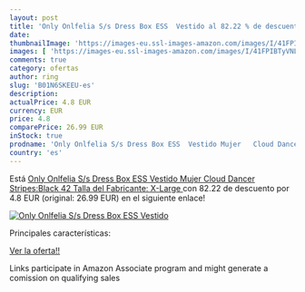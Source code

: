 ```yaml
---
layout: post
title: 'Only Onlfelia S/s Dress Box ESS  Vestido al 82.22 % de descuento'
date: 
thumbnailImage: 'https://images-eu.ssl-images-amazon.com/images/I/41FPIBTyVNL._SL200_.jpg'
images: [ 'https://images-eu.ssl-images-amazon.com/images/I/41FPIBTyVNL._SL200_.jpg' ]
comments: true
category: ofertas
author: ring
slug: 'B01N6SKEEU-es'
description:
actualPrice: 4.8 EUR
currency: EUR
price: 4.8
comparePrice: 26.99 EUR
inStock: true
prodname: 'Only Onlfelia S/s Dress Box ESS  Vestido Mujer   Cloud Dancer Stripes:Black   42  Talla del Fabricante: X-Large '
country: 'es'
---
```


Está [Only Onlfelia S/s Dress Box ESS  Vestido Mujer   Cloud Dancer Stripes:Black   42  Talla del Fabricante: X-Large ](https://www.amazon.es/dp/B01N6SKEEU/?tag=tolees-21) con 82.22 de descuento por 4.8 EUR (original: 26.99 EUR) en el siguiente enlace!

[![Only Onlfelia S/s Dress Box ESS  Vestido](https://images-eu.ssl-images-amazon.com/images/I/41FPIBTyVNL._SL200_.jpg)](https://www.amazon.es/dp/B01N6SKEEU/?tag=tolees-21)

Principales características:


[Ver la oferta!!](https://www.amazon.es/dp/B01N6SKEEU/?tag=tolees-21)

Links participate in Amazon Associate program and might generate a comission on qualifying sales


